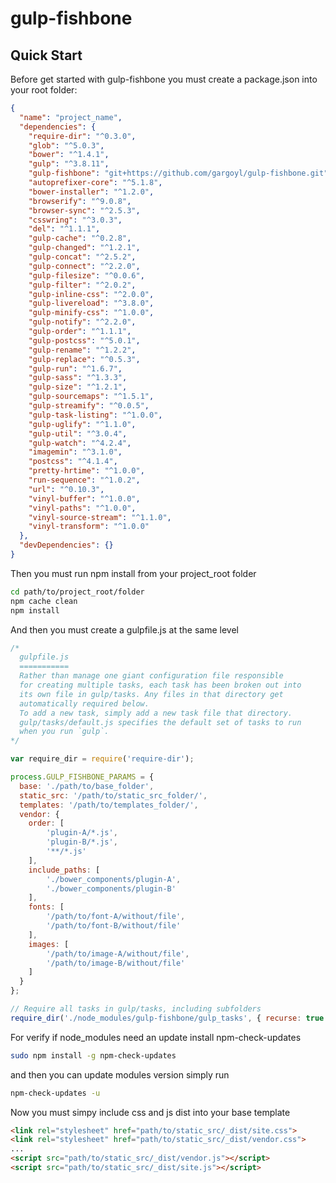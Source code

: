 # gulp-fishbone

## Quick Start

  Before get started with gulp-fishbone you must create a package.json into your root folder:

```json
{
  "name": "project_name",
  "dependencies": {
    "require-dir": "^0.3.0",
    "glob": "^5.0.3",
    "bower": "^1.4.1",
    "gulp": "^3.8.11",
    "gulp-fishbone": "git+https://github.com/gargoyl/gulp-fishbone.git",
    "autoprefixer-core": "^5.1.8",
    "bower-installer": "^1.2.0",
    "browserify": "^9.0.8",
    "browser-sync": "^2.5.3",
    "csswring": "^3.0.3",
    "del": "^1.1.1",
    "gulp-cache": "^0.2.8",
    "gulp-changed": "^1.2.1",
    "gulp-concat": "^2.5.2",
    "gulp-connect": "^2.2.0",
    "gulp-filesize": "^0.0.6",
    "gulp-filter": "^2.0.2",
    "gulp-inline-css": "^2.0.0",
    "gulp-livereload": "^3.8.0",
    "gulp-minify-css": "^1.0.0",
    "gulp-notify": "^2.2.0",
    "gulp-order": "^1.1.1",
    "gulp-postcss": "^5.0.1",
    "gulp-rename": "^1.2.2",
    "gulp-replace": "^0.5.3",
    "gulp-run": "^1.6.7",
    "gulp-sass": "^1.3.3",
    "gulp-size": "^1.2.1",
    "gulp-sourcemaps": "^1.5.1",
    "gulp-streamify": "^0.0.5",
    "gulp-task-listing": "^1.0.0",
    "gulp-uglify": "^1.1.0",
    "gulp-util": "^3.0.4",
    "gulp-watch": "^4.2.4",
    "imagemin": "^3.1.0",
    "postcss": "^4.1.4",
    "pretty-hrtime": "^1.0.0",
    "run-sequence": "^1.0.2",
    "url": "^0.10.3",
    "vinyl-buffer": "^1.0.0",
    "vinyl-paths": "^1.0.0",
    "vinyl-source-stream": "^1.1.0",
    "vinyl-transform": "^1.0.0"
  },
  "devDependencies": {}
}
```

Then you must run npm install from your project_root folder

```bash
cd path/to/project_root/folder
npm cache clean
npm install
```

And then you must create a gulpfile.js at the same level

```javascript
/*
  gulpfile.js
  ===========
  Rather than manage one giant configuration file responsible
  for creating multiple tasks, each task has been broken out into
  its own file in gulp/tasks. Any files in that directory get
  automatically required below.
  To add a new task, simply add a new task file that directory.
  gulp/tasks/default.js specifies the default set of tasks to run
  when you run `gulp`.
*/

var require_dir = require('require-dir');

process.GULP_FISHBONE_PARAMS = {
  base: './path/to/base_folder',
  static_src: '/path/to/static_src_folder/',
  templates: '/path/to/templates_folder/',
  vendor: {
    order: [
        'plugin-A/*.js',
        'plugin-B/*.js',
        '**/*.js'
    ],
    include_paths: [
        './bower_components/plugin-A',
        './bower_components/plugin-B'
    ],
    fonts: [
        '/path/to/font-A/without/file',
        '/path/to/font-B/without/file'
    ],
    images: [
        '/path/to/image-A/without/file',
        '/path/to/image-B/without/file'
    ]
  }
};

// Require all tasks in gulp/tasks, including subfolders
require_dir('./node_modules/gulp-fishbone/gulp_tasks', { recurse: true });
```


For verify if node_modules need an update install npm-check-updates

``` bash
sudo npm install -g npm-check-updates
```

and then you can update modules version simply run

``` bash
npm-check-updates -u
```

Now you must simpy include css and js dist into your base template

``` html
<link rel="stylesheet" href="path/to/static_src/_dist/site.css">
<link rel="stylesheet" href="path/to/static_src/_dist/vendor.css">
...
<script src="path/to/static_src/_dist/vendor.js"></script>
<script src="path/to/static_src/_dist/site.js"></script>
```

